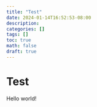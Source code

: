 ```yaml
---
title: "Test"
date: 2024-01-14T16:52:53-08:00
description: 
categories: []
tags: []
toc: true
math: false
draft: true
---
```

# Test

Hello world!

